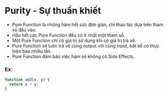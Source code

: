 # Purity - Sự thuần khiết

- Pure Function là những hàm hết sức đơn giản, chỉ thao tác dựa trên tham số đầu vào.
- Hầu hết các Pure Function đều có ít nhất một tham số.
- Một Pure Function chỉ có giá trị sử dụng khi có giá trị trả về.
- Pure Function sẽ luôn trả về cùng output với cùng input, bất kể có thực hiện bao nhiêu lần.
- Pure Function đảm bảo việc hàm sẽ không có Side Effects.

### Ex:
```js
function add(x, y) {
  return x + y;
}
```
